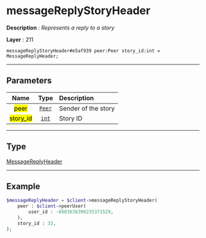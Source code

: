 # messageReplyStoryHeader

**Description** : *Represents a reply to a story*

**Layer** : 211

```tl
messageReplyStoryHeader#e5af939 peer:Peer story_id:int = MessageReplyHeader;
```

---

## Parameters

| Name | Type | Description |
| :---: | :---: | :--- |
| <mark>peer</mark> | [`Peer`](type/Peer) | Sender of the story |
| <mark>story_id</mark> | [`int`](type/int) | Story ID |

---

## Type

[MessageReplyHeader](type/MessageReplyHeader)

---

## Example

```php
$messageReplyHeader = $client->messageReplyStoryHeader(
	peer : $client->peerUser(
		user_id : -8983638390235371529,
	),
	story_id : 33,
);
```